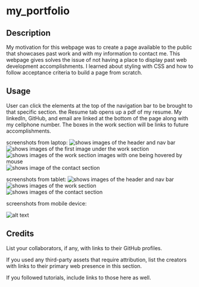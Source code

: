 # my_portfolio

## Description
My motivation for this webpage was to create a page available to the public that showcases past work and with my information to contact me. This webpage gives solves the issue of not having a place to display past web development accomplishments. I learned about styling with CSS and how to follow acceptance criteria to build a page from scratch. 


## Usage
User can click the elements at the top of the navigation bar to be brought to that specific section. the Resume tab opens up a pdf of my resume. 
My linkedIn, GitHub, and email are linked at the bottom of the page along with my cellphone number. The boxes in the work section will be links to future accomplishments. 

screenshots from laptop:
 ![shows images of the header and nav bar](assets/images/2022-09-26%20(3).png)
 ![shows images of the first image under the work section](assets/images/2022-09-26%20(4).png)
 ![shows images of the work section images with one being hovered by mouse](assets/images/2022-09-26%20(5).png)
 ![shows image of the contact section](assets/images/2022-09-26%20(6).png)

screenshots from tablet:
![shows images of the header and nav bar](assets/images/tablet-header.jpg)
![shows images of the work section](assets/images/tablet-work-section.jpg)
![shows images of the contact section](assets/images/tablet-contact.jpg)

screenshots from mobile device:



![alt text](assets/images/screenshot.png)

## Credits

List your collaborators, if any, with links to their GitHub profiles.

If you used any third-party assets that require attribution, list the creators with links to their primary web presence in this section.

If you followed tutorials, include links to those here as well.







